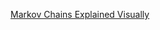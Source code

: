 [Markov Chains Explained Visually](http://setosa.io/ev/markov-chains/?utm_source=hackernewsletter&utm_medium=email&utm_term=learn)
